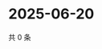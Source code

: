 # 2025-06-20

共 0 条

<!-- BEGIN ZHIHUVIDEO -->
<!-- 最后更新时间 Fri Jun 20 2025 19:10:22 GMT+0800 (China Standard Time) -->

<!-- END ZHIHUVIDEO -->
